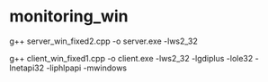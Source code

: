 # monitoring_win
g++ server_win_fixed2.cpp -o server.exe -lws2_32

g++ client_win_fixed1.cpp -o client.exe -lws2_32 -lgdiplus -lole32 -lnetapi32 -liphlpapi -mwindows
